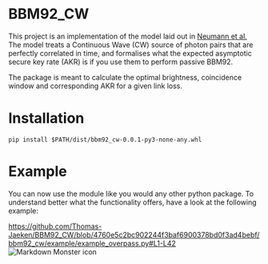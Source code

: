 # BBM92_CW
This project is an implementation of the model laid out in [Neumann et al.](https://link.aps.org/doi/10.1103/PhysRevA.104.022406)
The model treats a Continuous Wave (CW) source of photon pairs that are perfectly correlated in time, 
and formalises what the expected asymptotic secure key rate (AKR) is if you use them to perform passive BBM92.

The package is meant to calculate the optimal brightness, coincidence window and corresponding AKR for a given link loss.


# Installation
```
pip install $PATH/dist/bbm92_cw-0.0.1-py3-none-any.whl
```

# Example
You can now use the module like you would any other python package.
To understand better what the functionality offers, have a look at the following example:

https://github.com/Thomas-Jaeken/BBM92_CW/blob/4760e5c2bc902244f3baf6900378bd0f3ad4bebf/bbm92_cw/example/example_overpass.py#L1-L42
<img src="[markdownmonstericon.png](https://github.com/Thomas-Jaeken/BBM92_CW/blob/4760e5c2bc902244f3baf6900378bd0f3ad4bebf/bbm92_cw/example/figures/example_overpass.pdf)"
     alt="Markdown Monster icon"
     style="float: left; margin-right: 10px;" />
